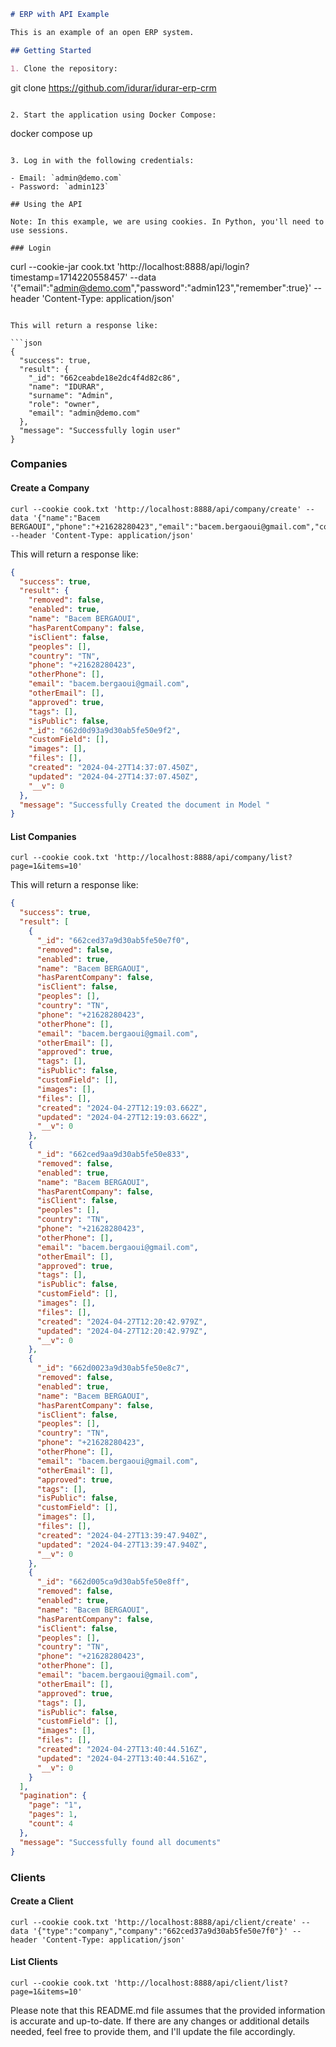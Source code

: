 ```markdown
# ERP with API Example

This is an example of an open ERP system.

## Getting Started

1. Clone the repository:

```
git clone https://github.com/idurar/idurar-erp-crm
```

2. Start the application using Docker Compose:

```
docker compose up
```

3. Log in with the following credentials:

- Email: `admin@demo.com`
- Password: `admin123`

## Using the API

Note: In this example, we are using cookies. In Python, you'll need to use sessions.

### Login

```
curl --cookie-jar cook.txt 'http://localhost:8888/api/login?timestamp=1714220558457' --data '{"email":"admin@demo.com","password":"admin123","remember":true}' --header 'Content-Type: application/json'
```

This will return a response like:

```json
{
  "success": true,
  "result": {
    "_id": "662ceabde18e2dc4f4d82c86",
    "name": "IDURAR",
    "surname": "Admin",
    "role": "owner",
    "email": "admin@demo.com"
  },
  "message": "Successfully login user"
}
```

### Companies

#### Create a Company

```
curl --cookie cook.txt 'http://localhost:8888/api/company/create' --data '{"name":"Bacem BERGAOUI","phone":"+21628280423","email":"bacem.bergaoui@gmail.com","country":"TN"}' --header 'Content-Type: application/json'
```

This will return a response like:

```json
{
  "success": true,
  "result": {
    "removed": false,
    "enabled": true,
    "name": "Bacem BERGAOUI",
    "hasParentCompany": false,
    "isClient": false,
    "peoples": [],
    "country": "TN",
    "phone": "+21628280423",
    "otherPhone": [],
    "email": "bacem.bergaoui@gmail.com",
    "otherEmail": [],
    "approved": true,
    "tags": [],
    "isPublic": false,
    "_id": "662d0d93a9d30ab5fe50e9f2",
    "customField": [],
    "images": [],
    "files": [],
    "created": "2024-04-27T14:37:07.450Z",
    "updated": "2024-04-27T14:37:07.450Z",
    "__v": 0
  },
  "message": "Successfully Created the document in Model "
}
```

#### List Companies

```
curl --cookie cook.txt 'http://localhost:8888/api/company/list?page=1&items=10'
```

This will return a response like:

```json
{
  "success": true,
  "result": [
    {
      "_id": "662ced37a9d30ab5fe50e7f0",
      "removed": false,
      "enabled": true,
      "name": "Bacem BERGAOUI",
      "hasParentCompany": false,
      "isClient": false,
      "peoples": [],
      "country": "TN",
      "phone": "+21628280423",
      "otherPhone": [],
      "email": "bacem.bergaoui@gmail.com",
      "otherEmail": [],
      "approved": true,
      "tags": [],
      "isPublic": false,
      "customField": [],
      "images": [],
      "files": [],
      "created": "2024-04-27T12:19:03.662Z",
      "updated": "2024-04-27T12:19:03.662Z",
      "__v": 0
    },
    {
      "_id": "662ced9aa9d30ab5fe50e833",
      "removed": false,
      "enabled": true,
      "name": "Bacem BERGAOUI",
      "hasParentCompany": false,
      "isClient": false,
      "peoples": [],
      "country": "TN",
      "phone": "+21628280423",
      "otherPhone": [],
      "email": "bacem.bergaoui@gmail.com",
      "otherEmail": [],
      "approved": true,
      "tags": [],
      "isPublic": false,
      "customField": [],
      "images": [],
      "files": [],
      "created": "2024-04-27T12:20:42.979Z",
      "updated": "2024-04-27T12:20:42.979Z",
      "__v": 0
    },
    {
      "_id": "662d0023a9d30ab5fe50e8c7",
      "removed": false,
      "enabled": true,
      "name": "Bacem BERGAOUI",
      "hasParentCompany": false,
      "isClient": false,
      "peoples": [],
      "country": "TN",
      "phone": "+21628280423",
      "otherPhone": [],
      "email": "bacem.bergaoui@gmail.com",
      "otherEmail": [],
      "approved": true,
      "tags": [],
      "isPublic": false,
      "customField": [],
      "images": [],
      "files": [],
      "created": "2024-04-27T13:39:47.940Z",
      "updated": "2024-04-27T13:39:47.940Z",
      "__v": 0
    },
    {
      "_id": "662d005ca9d30ab5fe50e8ff",
      "removed": false,
      "enabled": true,
      "name": "Bacem BERGAOUI",
      "hasParentCompany": false,
      "isClient": false,
      "peoples": [],
      "country": "TN",
      "phone": "+21628280423",
      "otherPhone": [],
      "email": "bacem.bergaoui@gmail.com",
      "otherEmail": [],
      "approved": true,
      "tags": [],
      "isPublic": false,
      "customField": [],
      "images": [],
      "files": [],
      "created": "2024-04-27T13:40:44.516Z",
      "updated": "2024-04-27T13:40:44.516Z",
      "__v": 0
    }
  ],
  "pagination": {
    "page": "1",
    "pages": 1,
    "count": 4
  },
  "message": "Successfully found all documents"
}
```

### Clients

#### Create a Client

```
curl --cookie cook.txt 'http://localhost:8888/api/client/create' --data '{"type":"company","company":"662ced37a9d30ab5fe50e7f0"}' --header 'Content-Type: application/json'
```

#### List Clients

```
curl --cookie cook.txt 'http://localhost:8888/api/client/list?page=1&items=10'
```

Please note that this README.md file assumes that the provided information is accurate and up-to-date. If there are any changes or additional details needed, feel free to provide them, and I'll update the file accordingly.
```

